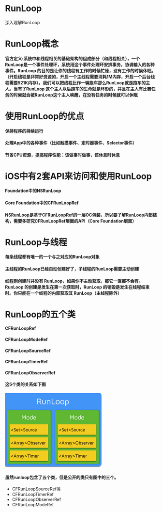 # RunLoop
深入理解RunLoop
# RunLoop概念
#### 官方定义:系统中和线程相关的基础架构的组成部分（和线程相关），一个RunLoop是一个事件处理环，系统用这个事件处理环安排事务，协调输入的各种事件。RunLoop 的目的是让你的线程有工作的时候忙碌，没有工作的时候休眠。（开启线程是非常好资源的，开启一个主线程需要消耗1M内存，开启一个后台线程需要521K内存）。我们可以把线程比作一辆跑车那么RunLoop就是跑车的主人。当有了RunLoop 这个主人以后跑车的生命就是环形的，并且在主人有比赛任务的时候就会被RunLoop这个主人唤醒，在没有任务的时候就可以休眠
# 使用RunLoop的优点
#### 保持程序的持续运行
#### 处理App中的各种事件（比如触摸事件、定时器事件、Selector事件）
#### 节省CPU资源，提高程序性能：该做事时做事，该休息时休息

# iOS中有2套API来访问和使用RunLoop
#### Foundation中的NSRunLoop  
#### Core Foundation中的CFRunLoopRef
#### NSRunLoop是基于CFRunLoopRef的一层OC包装，所以要了解RunLoop内部结构，需要多研究CFRunLoopRef层面的API（Core Foundation层面）
# RunLoop与线程
#### 每条线程都有唯一的一个与之对应的RunLoop对象
#### 主线程的RunLoop已经自动创建好了，子线程的RunLoop需要主动创建
#### 线程刚创建时并没有 RunLoop，如果你不主动获取，那它一直都不会有。RunLoop 的创建是发生在第一次获取时，RunLoop 的销毁是发生在线程结束时。你只能在一个线程的内部获取其 RunLoop（主线程除外）
# RunLoop的五个类
#### CFRunLoopRef
#### CFRunLoopModeRef
#### CFRunLoopSourceRef
#### CFRunLoopTimerRef
#### CFRunLoopObserverRef
#### 这5个类的关系如下图
![RunLoop结构图](/runLoop.png)
#### 虽然runloop包含了五个类，但是公开的类只有图中的三个。
- CFRunLoopSourceRef类
- CFRunLoopTimerRef
- CFRunLoopObserverRef
- CFRunLoopModeRef